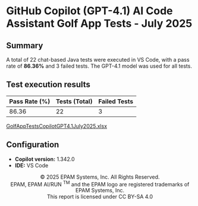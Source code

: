 # GitHub Copilot (GPT-4.1) AI Code Assistant Golf App Tests - July 2025

## Summary

A total of 22 chat-based Java tests were executed in VS Code, with a pass rate of **86.36%** and 3 failed tests. The GPT-4.1 model was used for all tests.

## Test execution results

| Pass Rate (%) | Tests (Total) | Failed Tests |
|---------------|---------------|--------------|
| 86.36         | 22            | 3            |

[GolfAppTestsCopilotGPT4.1July2025.xlsx](../../../../../reports/2025/GolfAppTestsCopilotGPT4.1July2025.xlsx)

## Configuration

- **Copilot version:** 1.342.0
- **IDE:** VS Code  

<p style="text-align: center;">    © 2025 EPAM Systems, Inc. All Rights Reserved.<br/>    EPAM, EPAM AI/RUN <sup>TM</sup> and the EPAM logo are registered trademarks of EPAM Systems, Inc.<br>    This report is licensed under CC BY-SA 4.0<br/></p>
